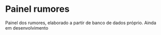 # Painel rumores

Painel dos rumores, elaborado a partir de banco de dados próprio. Ainda em desenvolvimento
